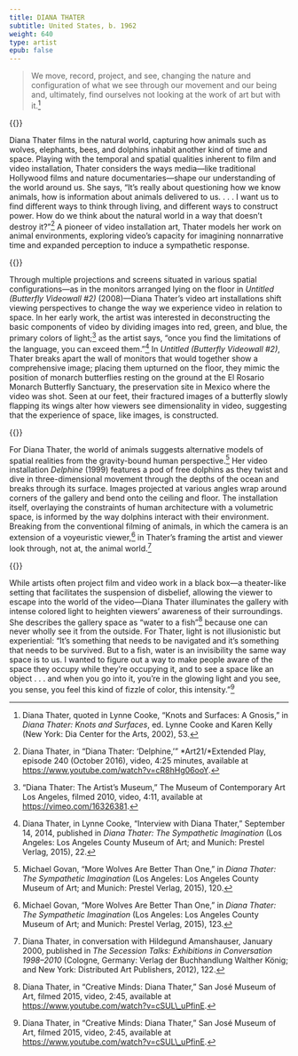 ```yaml
---
title: DIANA THATER
subtitle: United States, b. 1962
weight: 640
type: artist
epub: false
---
```

> We move, record, project, and see, changing the nature and configuration of what we see through our movement and our being and, ultimately, find ourselves not looking at the work of art but with it.[^1]

{{<q-figure id="thaterbanner">}}

Diana Thater films in the natural world, capturing how animals such as wolves, elephants, bees, and dolphins inhabit another kind of time and space. Playing with the temporal and spatial qualities inherent to film and video installation, Thater considers the ways media—like traditional Hollywood films and nature documentaries—shape our understanding of the world around us. She says, “It’s really about questioning how we know animals, how is information about animals delivered to us. . . . I want us to find different ways to think through living, and different ways to construct power. How do we think about the natural world in a way that doesn’t destroy it?”[^2] A pioneer of video installation art, Thater models her work on animal environments, exploring video’s capacity for imagining nonnarrative time and expanded perception to induce a sympathetic response.

{{<q-figure id="thater3a">}}

Through multiple projections and screens situated in various spatial configurations—as in the monitors arranged lying on the floor in *Untitled (Butterfly Videowall \#2)* (2008)—Diana Thater’s video art installations shift viewing perspectives to change the way we experience video in relation to space. In her early work, the artist was interested in deconstructing the basic components of video by dividing images into red, green, and blue, the primary colors of light;[^3] as the artist says, “once you find the limitations of the language, you can exceed them.”[^4] In *Untitled (Butterfly Videowall \#2)*, Thater breaks apart the wall of monitors that would together show a comprehensive image; placing them upturned on the floor, they mimic the position of monarch butterflies resting on the ground at the El Rosario Monarch Butterfly Sanctuary, the preservation site in Mexico where the video was shot. Seen at our feet, their fractured images of a butterfly slowly flapping its wings alter how viewers see dimensionality in video, suggesting that the experience of space, like images, is constructed.

{{<q-figure id="thater4d">}}

For Diana Thater, the world of animals suggests alternative models of spatial realities from the gravity-bound human perspective.[^5] Her video installation *Delphine* (1999) features a pod of free dolphins as they twist and dive in three-dimensional movement through the depths of the ocean and breaks through its surface. Images projected at various angles wrap around corners of the gallery and bend onto the ceiling and floor. The installation itself, overlaying the constraints of human architecture with a volumetric space, is informed by the way dolphins interact with their environment. Breaking from the conventional filming of animals, in which the camera is an extension of a voyeuristic viewer,[^6] in Thater’s framing the artist and viewer look through, not at, the animal world.[^7]

{{<q-figure id="thater5a">}}

While artists often project film and video work in a black box—a theater-like setting that facilitates the suspension of disbelief, allowing the viewer to escape into the world of the video—Diana Thater illuminates the gallery with intense colored light to heighten viewers’ awareness of their surroundings. She describes the gallery space as “water to a fish”[^8] because one can never wholly see it from the outside. For Thater, light is not illusionistic but experiential: “It’s something that needs to be navigated and it’s something that needs to be survived. But to a fish, water is an invisibility the same way space is to us. I wanted to figure out a way to make people aware of the space they occupy while they’re occupying it, and to see a space like an object . . . and when you go into it, you’re in the glowing light and you see, you sense, you feel this kind of fizzle of color, this intensity.”[^9]

[^1]: Diana Thater, quoted in Lynne Cooke, “Knots and Surfaces: A Gnosis,” in *Diana Thater: Knots and Surfaces*, ed. Lynne Cooke and Karen Kelly (New York: Dia Center for the Arts, 2002), 53.

[^2]: Diana Thater, in “Diana Thater: ‘Delphine,’” *Art21/*Extended Play, episode 240 (October 2016), video, 4:25 minutes, available at https://www.youtube.com/watch?v=cR8hHg06ooY.

[^3]: “Diana Thater: The Artist’s Museum,” The Museum of Contemporary Art Los Angeles, filmed 2010, video, 4:11, available at https://vimeo.com/16326381.

[^4]: Diana Thater, in Lynne Cooke, “Interview with Diana Thater,” September 14, 2014, published in *Diana Thater: The Sympathetic Imagination* (Los Angeles: Los Angeles County Museum of Art; and Munich: Prestel Verlag, 2015), 22.

[^5]: Michael Govan, “More Wolves Are Better Than One,” in *Diana Thater: The Sympathetic Imagination* (Los Angeles: Los Angeles County Museum of Art; and Munich: Prestel Verlag, 2015), 120.

[^6]: Michael Govan, “More Wolves Are Better Than One,” in *Diana Thater: The Sympathetic Imagination* (Los Angeles: Los Angeles County Museum of Art; and Munich: Prestel Verlag, 2015), 123.

[^7]: Diana Thater, in conversation with Hildegund Amanshauser, January 2000, published in *The Secession Talks: Exhibitions in Conversation 1998–2010* (Cologne, Germany: Verlag der Buchhandlung Walther König; and New York: Distributed Art Publishers, 2012), 122.

[^8]: Diana Thater, in “Creative Minds: Diana Thater,” San José Museum of Art, filmed 2015, video, 2:45, available at https://www.youtube.com/watch?v=cSUL\_uPfinE.

[^9]: Diana Thater, in “Creative Minds: Diana Thater,” San José Museum of Art, filmed 2015, video, 2:45, available at https://www.youtube.com/watch?v=cSUL\_uPfinE.

